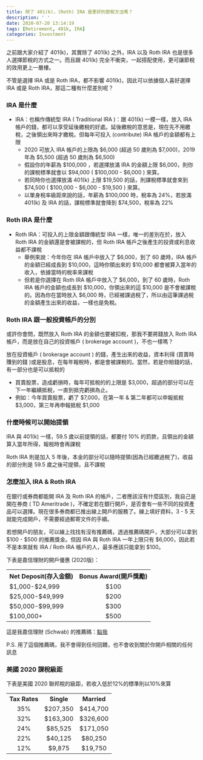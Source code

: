 ```yaml
---
title: 除了 401(k)，(Roth) IRA 是更好的節稅方法嗎？
description: ' '
date: 2020-07-20 13:14:19
tags: [Retirement, 401k, IRA]
categories: Investment
---
```

之前跟大家介紹了 401(k)，其實除了 401(k) 之外，IRA 以及 Roth IRA 也是很多人選擇節稅的方式之一。而且跟 401(k) 完全不衝突，一起搭配使用，更可讓節稅的效用更上一層樓。

不管是選擇 IRA 或是 Roth IRA，都不影響 401(k)，因此可以依據個人喜好選擇 IRA 或是 Roth IRA，那這二種有什麼差別呢？

### IRA 是什麼

- IRA：也稱作傳統型 IRA ( Traditional IRA )：跟 401(k) 一模一樣，放入 IRA 帳戶的錢，都可以享受延後繳稅的好處。延後繳稅的意思是，現在先不用繳稅，之後領出來時才繳稅。但每年可投入 (contribute) IRA 帳戶的金額都有上限
    - 2020 可放入 IRA 帳戶的上限為 $6,000 (超過 50 歲則為 $7,000)，2019 年為 $5,500 (超過 50 歲則為 $6,500)
    - 假設你的年薪為 $100,000 ，若選擇放滿 IRA 的金額上限 $6,000，則你的課稅標準就會以 $94,000 ( $100,000 - $6,000 ) 來算。
    - 若同時你也選擇放滿 401(k) 上限 $19,500 的話，則課稅標準就會來到 $74,500 ( $100,000 - $6,000 - $19,500 ) 來算。
    - 以單身稅率級距來說的話，年薪為 $100,000 時，稅率為 24%，若放滿 401(k) 及 IRA 的話，課稅標準就會降到 $74,500，稅率為 22%

### Roth IRA 是什麼

- Roth IRA：可投入的上限金額跟傳統型 IRA 一樣，唯一的差別在於，放入 Roth IRA 的金額還是會被課稅的，但 Roth IRA 帳戶之後產生的投資或利息收益都不課稅
    - 舉例來說：今年你在 IRA 帳戶中放入了 $6,000，到了 60 歲時，IRA 帳戶的金額已經成長到 $10,000，這時你領出來的 $10,000 都會被算入當年的收入，依據當時的稅率來課稅
    - 但若是你選擇在 Roth IRA 帳戶中放入了 $6,000，到了 60 歲時，Roth IRA 帳戶的金額也成長到 $10,000，你領出來的這 $10,000 是不會被課稅的。因為你在當時放入 $6,000 時，已經被課過稅了，所以由這筆課過稅的金額產生出來的收益，一樣也是免稅。

### Roth IRA 跟一般投資帳戶的分別

或許你會問，既然放入 Roth IRA 的金額也要被扣稅，那我不要將錢放入 Roth IRA 帳戶，而是放在自己的投資帳戶 ( brokerage account )，不也一樣嗎？

放在投資帳戶 ( brokerage account ) 的錢，產生出來的收益，資本利得 (買賣時賺到的錢 )或是股息，在每年報稅時，都是會被課稅的。當然，若是你賠錢的話，有一部分也是可以抵稅的

- 買賣股票，造成虧損時，每年可抵稅的的上限是 $3,000，超過的部分可以在下一年繼續抵稅，一直到抵完虧損為止。
- 例如：今年買賣股票，虧了 $7,000，在第一年 & 第二年都可以申報抵稅 $3,000，第三年再申報抵稅 $1,000

### 什麼時候可以開始提領
IRA 與 401(k) 一樣，59.5 歲以前提領的話，都要付 10% 的罰款，且領出的金額算入當年所得，報稅時會再課稅

Roth IRA 則是加入 5 年後，本金的部分可以隨時提領(因為已經繳過稅了)，收益的部分則是 59.5 歲之後可提領，且不課稅


### 怎麼加入 IRA & Roth IRA

在銀行或券商都能開 IRA 及 Roth IRA 的帳戶，二者應該沒有什麼區別，我自己是開在券商 ( TD Ameritrade )，不確定若在銀行開戶，是否會有一些不同的投資產品可以選擇。現在很多券商都已推出線上開戶的服務了。線上填好資料，3 - 5 天就能完成開戶，不需要經過郵寄文件的手續。

若想開戶的朋友，可以線上找找有沒有推薦碼，透過推薦碼開戶，大部分可以拿到 $100 - $500 的推薦獎金。但因 IRA 與 Roth IRA 一年上限只有 $6,000，因此若不是本來就有 IRA / Roth IRA 帳戶的人，最多應該只能拿到 $100。

下表是嘉信理財的開戶優惠 (2020版)：

<table style="width:100%">
<tr>
<th align="center">Net Deposit(存入金額)</th>
<th align="center">Bonus Award(開戶獎勵)</th>
</tr>
<tr>
<td>$1,000-$24,999</td>
<td align="center">$100</td>
</tr>
<tr>
<td>$25,000-$49,999</td>
<td align="center">$200</td>
</tr>
<tr>
<td>$50,000-$99,999</td>
<td align="center">$300</td>
</tr>
<tr>
<td>$100,000+</td>
<td align="center">$500</td>
</tr>
</table>

這是我嘉信理財 (Schwab) 的推薦碼：[點我](http://www.schwab.com/public/schwab/nn/refer-prospect.html?refrid=REFER6F7AX7KN)

P.S. 用了這個推薦碼，我不會得到任何回饋，也不會收到關於你開戶相關的任何訊息


### 美國 2020 課稅級距
下表是美國 2020 聯邦稅的級距，若收入低於12%的標準則以10%來算
<table style="width:100%">
  <tr>
    <th align="center">Tax Rates</th>
    <th align="center">Single</th>
    <th align="center">Married</th>
  </tr>
  <tr>
    <td align="center">35%</td>
    <td align="center">$207,350</td>
    <td align="center">$414,700</td>
  </tr>
  <tr>
    <td align="center">32%</td>
    <td align="center">$163,300</td>
    <td align="center">$326,600</td>
  </tr>
    <tr>
    <td align="center">24%</td>
    <td align="center">$85,525</td>
    <td align="center">$171,050</td>
  </tr>
    <tr>
    <td align="center">22%</td>
    <td align="center">$40,125</td>
    <td align="center">$80,250</td>
  </tr>
  <tr>
    <td align="center">12%</td>
    <td align="center">$9,875</td>
    <td align="center">$19,750</td>
  </tr>
</table>